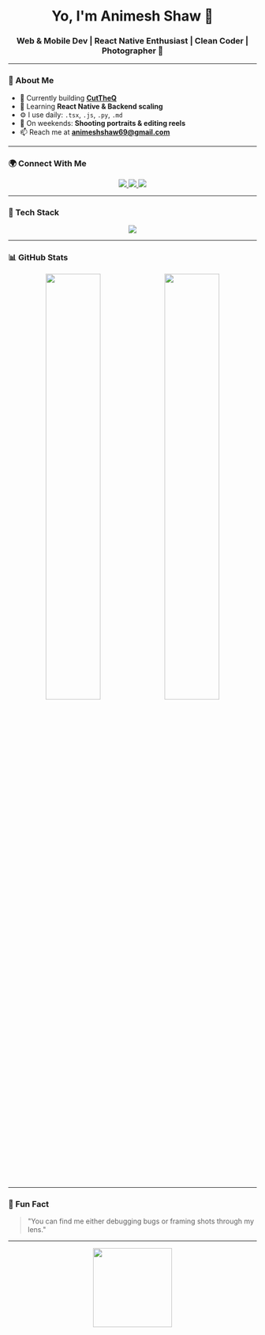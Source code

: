 <h1 align="center">Yo, I'm Animesh Shaw 👋</h1>

<h3 align="center">Web & Mobile Dev | React Native Enthusiast | Clean Coder | Photographer 📸</h3>

---

### 🚀 About Me

- 🔭 Currently building **[CutTheQ](https://github.com/iamnithishraja/cut-the-queue.git)**
- 🌱 Learning **React Native & Backend scaling**
- ⚙️ I use daily: `.tsx`, `.js`, `.py`, `.md`
- 📸 On weekends: **Shooting portraits & editing reels**
- 📫 Reach me at **animeshshaw69@gmail.com**

---

### 🌍 Connect With Me

<p align="center">
  <a href="https://twitter.com/_animesh69" target="_blank">
    <img src="https://img.shields.io/badge/X-%231DA1F2.svg?style=for-the-badge&logo=x&logoColor=white"/>
  </a>
  <a href="https://instagram.com/animesh.wav" target="_blank">
    <img src="https://img.shields.io/badge/Instagram-%23E4405F.svg?style=for-the-badge&logo=instagram&logoColor=white"/>
  </a>
  <a href="https://animeshxdev.netlify.app" target="_blank">
    <img src="https://img.shields.io/badge/Portfolio-%23000000.svg?style=for-the-badge&logo=firefox&logoColor=white"/>
  </a>
</p>

---

### 🧠 Tech Stack

<p align="center">
  <img src="https://skillicons.dev/icons?i=ts,js,html,css,react,reactnative,nodejs,express,mongodb,flutter,dart,python,java,c,cs,mysql,aws,git,vscode" />
</p>

---

### 📊 GitHub Stats

<p align="center">
  <img src="https://github-readme-stats.vercel.app/api?username=animeshog&show_icons=true&theme=tokyonight&border_radius=12" width="47%" />
  <img src="https://github-readme-streak-stats.herokuapp.com/?user=animeshog&theme=tokyonight&border_radius=12" width="47%" />
</p>

---

### 🎯 Fun Fact

> "You can find me either debugging bugs or framing shots through my lens."

---

<p align="center">
  <img src="https://media.giphy.com/media/L8K62iTDkzGX6/giphy.gif" width="160" />
</p>